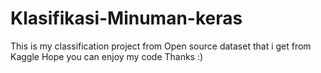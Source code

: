 # Klasifikasi-Minuman-keras
This is my classification project from Open source dataset that i get from Kaggle
Hope you can enjoy my code
Thanks :)
